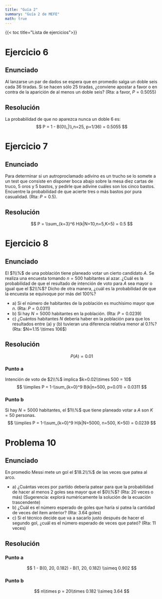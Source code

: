 ```yaml
---
title: "Guía 2"
summary: "Guía 2 de MEFE"
math: true
---
```


{{< toc title="Lista de ejercicios">}}


# Ejercicio 6

## Enunciado
Al lanzarse un par de dados se espera que en promedio salga un doble seis cada 36 tiradas. Si se hacen sólo 25 tiradas, ¿conviene apostar a favor o en contra de la aparición de al menos un doble seis? (Rta: a favor, $P=0.5055$)

## Resolución
La probabilidad de que no aparezca nunca un doble $6$ es:
$$
  P = 1 - B(0\\,|\\,n=25, p=1/36) = 0.5055
$$

# Ejercicio 7
## Enunciado
Para determinar si un autroproclamado adivino es un trucho se lo somete a un test que consiste en disponer boca abajo sobre la mesa diez cartas de truco, 5 oros y 5 bastos, y pedirle que adivine cuáles son los cinco bastos. Encuentre la probabilidad de que acierte tres o más bastos por pura casualidad. (Rta: $P=0.5$).

## Resolución
$$
  P = \\sum_{k=3}^6 H(k|N=10,n=5,K=5) = 0.5
$$

# Ejercicio 8
## Enunciado
El $1\\%$ de una población tiene planeado votar un cierto candidato $A$.
Se realiza una encuesta tomando $n = 500$ habitantes al azar. ¿Cuál es la probabilidad de que el resultado de intención de voto para $A$ sea mayor o igual que el $2\\%$? Dicho de otra manera, ¿cuál es la probabilidad de que la encuesta se equivoque por más del 100%?
- a) Si el número de habitantes de la población es muchísimo mayor que $n$. (Rta: $P=0.0311$)
- b) Si hay $N = 5000$ habitantes en la población. (Rta: $P=0.0239$)
- c) ¿Cuántos habitantes $N$ debería haber en la población para que los resultados entre (a) y (b) tuvieran una diferencia relativa menor al 0.1%? (Rta: $N≃1.15 \\times 106$)

## Resolución
$$
  P(A) = 0.01
$$

### Punto a
Intención de voto de $2\\%$ implica $k=0.02\\times 500 = 10$
$$
  \\implies P = 1-\\sum_{k=0}^9 B(k|n=500, p=0.01) = 0.0311
$$

### Punto b
Si hay $N=5000$ habitantes, el $1\\%$ que tiene planeado votar a $A$ son $K=50$ personas.
$$
  \\implies P = 1-\\sum_{k=0}^9 H(k|N=5000, n=500, K=50) = 0.0239
$$

# Problema 10
## Enunciado
En promedio Messi mete un gol el $18.2\\%$ de las veces que patea al arco.
- a) ¿Cuántas veces por partido debería patear para que la probabilidad de hacer al menos 2 goles sea mayor que el $0\\%$? (Rta: $20$ veces o más)
(Sugerencia: explorá numéricamente la solución de la ecuación trascendente)
- b) ¿Cuál es el número esperado de goles que haría si patea la cantidad de veces del ítem anterior? (Rta: $3.64$ goles)
- c) Si el técnico decide que va a sacarlo justo después de hacer el segundo gol, ¿cuál es el número esperado de veces que pateó? (Rta: $11$ veces)

## Resolución
### Punto a
$$
  1 - B(0, 20, 0.182) - B(1, 20, 0.182) \\simeq 0.902
$$
### Punto b
$$
  n\\times p = 20\\times 0.182 \\simeq 3.64
$$

